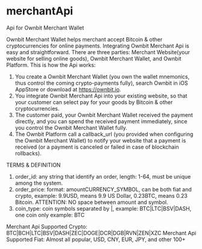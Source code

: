 # merchantApi
Api for Ownbit Merchant Wallet

Ownbit Merchant Wallet helps merchant accept Bitcoin & other cryptocurrencies for online payments. Integrating Ownbit Merchant Api is easy and straightforward. There are three parties: Merchant Website(your website for selling online goods), Ownbit Merchant Wallet, and Ownbit Platform. This is how the Api works:

1. You create a Ownbit Merchant Wallet (you own the wallet mnemonics, thus control the coming crypto-payments fully), search Ownbit in iOS AppStore or download at https://ownbit.io.
2. You integrate Ownbit Merchant Api into your existing website, so that your customer can select pay for your goods by Bitcoin & other cryptocurrencies.
3. The customer paid, your Ownbit Merchant Wallet received the payment directly, and you can spend the received payment immediately, since you control the Ownbit Merchant Wallet fully.
4. The Ownbit Platform call a callback_url (you provided when configuring the Ownbit Merchant Wallet) to notify your website that a payment is received (or a payment is canceled or failed in case of blockchain rollbacks).

TERMS & DEFINITION

1. order_id: any string that identify an order, length: 1-64, must be unique among the system.
2. order_price: format: amountCURRENCY_SYMBOL, can be both fiat and crypto, example: 9.9USD, means 9.9 US Dollar, 0.23BTC, means 0.23 Bitcoin. ATTENTION: NO space between amount and symbol.
3. coin_type: coin symbols separated by |, example: BTC|LTC|BSV|DASH, one coin only example: BTC

Merchant Api Supported Crypto: BTC|BCH|LTC|BSV|DASH|ZEC|DOGE|DCR|DGB|RVN|ZEN|XZC
Merchant Api Supported Fiat: Almost all popular, USD, CNY, EUR, JPY, and other 100+
